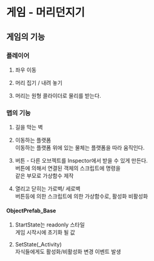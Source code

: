 # 게임 - 머리던지기

## 게임의 기능

### 플레이어

1. 좌우 이동

2. 머리 집기 / 내려 놓기

3. 머리는 원형 콜라이더로 물리를 받는다.

### 맵의 기능

1. 길을 막는 벽

2. 이동하는 플랫폼  
    이동하는 플랫폼 위에 있는 물체는 플랫폼을 따라 움직인다.

3. 버튼 - 다른 오브젝트를 Inspector에서 받을 수 있게 만든다.  
  버튼에 의해서 연결된 객체의 스크립트에 명령을  
  같은 부모로 가상함수 제작  

4. 열리고 닫히는 가로벽/ 세로벽  
    버튼등에 의한 스크립트에 의한 가상함수로, 활성화 비활성화

#### ObjectPrefab_Base

1. StartState는 readonly 스타일  
   게임 시작시에 초기화 될 값

2. SetState(_Activity)  
   자식들에게도 활성화/비활성화 변경 이벤트 발생
